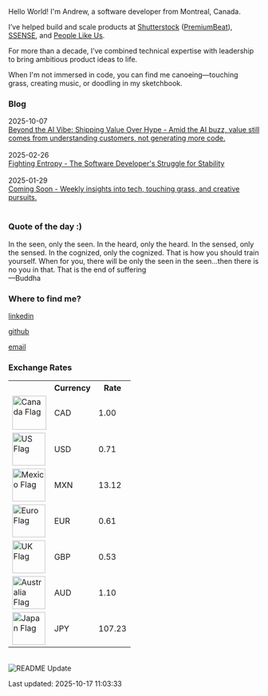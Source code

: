 
<p>Hello World! I'm Andrew, a software developer from Montreal, Canada.</p>

<p>I’ve helped build and scale products at <a href="https://www.shutterstock.com" target="_blank">Shutterstock</a> (<a href="https://www.premiumbeat.com" target="_blank">PremiumBeat</a>), <a href="https://www.ssense.com" target="_blank">SSENSE</a>, and <a href="https://www.peoplelikeus.ca" target="_blank">People Like Us</a>.</p>

<p>For more than a decade, I’ve combined technical expertise with leadership to bring ambitious product ideas to life.</p>

<p> When I'm not immersed in code, you can find me canoeing—touching grass, creating music, or doodling in my sketchbook.</p>

<h3>Blog</h3>
 2025-10-07
<br />
<a href="https://www.apl.directory/blog/beyond-the-ai-vibe" target="_blank">
Beyond the AI Vibe: Shipping Value Over Hype - Amid the AI buzz, value still comes from understanding customers, not generating more code.</a>
<br />
<br />
 2025-02-26
<br />
<a href="https://www.apl.directory/blog/fighting-entropy" target="_blank">
Fighting Entropy - The Software Developer's Struggle for Stability</a>
<br />
<br />
 2025-01-29
<br />
<a href="https://www.apl.directory/blog/coming-soon" target="_blank">
Coming Soon - Weekly insights into tech, touching grass, and creative pursuits.</a>
<br />
<br />

<h3>Quote of the day :)</h3>
<text
  >In the seen, only the seen. In the heard, only the heard. In the sensed, only the sensed. In the cognized, only the cognized. That is how you should train yourself. When for you, there will be only the seen in the seen...then there is no you in that. That is the end of suffering<br />
  —Buddha</text
>
<h3>Where to find me?</h3>
<p>
  
  <a href="https://www.linkedin.com/in/andrewperks" target="_blank">linkedin</a><br />
  
  <a href="https://github.com/apl9000" target="_blank">github</a><br />
  
  <a href="mailto:ceo@apl.directory" target="_blank">email</a><br />
  
</p>
<h3>Exchange Rates</h3>
<table>
  <tr>
    <th></th>
    <th>Currency</th>
    <th>Rate</th>
    <!-- <th>YTD % Change </th> -->
  </tr>
  <tr>
    <td>
      <img
        alt="Canada Flag"
        width="68"
        src="https://upload.wikimedia.org/wikipedia/commons/thumb/d/d9/Flag_of_Canada_%28Pantone%29.svg/2880px-Flag_of_Canada_%28Pantone%29.svg.png"
      />
    </td>
    <td>CAD</td>
    <td>1.00</td>
  </tr>
  <tr>
    <td>
      <img
        alt="US Flag"
        width="66"
        src="https://upload.wikimedia.org/wikipedia/en/thumb/a/a4/Flag_of_the_United_States.svg/1600px-Flag_of_the_United_States.svg.png?20151118161041"
      />
    </td>
    <td>USD</td>
    <td>0.71</td>
  </tr>
  <tr>
    <td>
      <img
        alt="Mexico Flag"
        width="66"
        src="https://upload.wikimedia.org/wikipedia/commons/thumb/f/fc/Flag_of_Mexico.svg/2560px-Flag_of_Mexico.svg.png"
      />
    </td>
    <td>MXN</td>
    <td>13.12</td>
  </tr>
  <tr>
    <td>
      <img
        alt="Euro Flag"
        width="66"
        src="https://upload.wikimedia.org/wikipedia/commons/thumb/b/b7/Flag_of_Europe.svg/2560px-Flag_of_Europe.svg.png"
      />
    </td>
    <td>EUR</td>
    <td>0.61</td>
  </tr>
  <tr>
    <td>
      <img
        alt="UK Flag"
        width="66"
        src="https://upload.wikimedia.org/wikipedia/en/thumb/a/ae/Flag_of_the_United_Kingdom.svg/1920px-Flag_of_the_United_Kingdom.svg.png"
      />
    </td>
    <td>GBP</td>
    <td>0.53</td>
  </tr>
  <tr>
    <td>
      <img
        alt="Australia Flag"
        width="66"
        src="https://upload.wikimedia.org/wikipedia/commons/thumb/8/88/Flag_of_Australia_%28converted%29.svg/2560px-Flag_of_Australia_%28converted%29.svg.png"
      />
    </td>
    <td>AUD</td>
    <td>1.10</td>
  </tr>
  <tr>
    <td>
      <img
        alt="Japan Flag"
        width="66"
        src="https://upload.wikimedia.org/wikipedia/en/thumb/9/9e/Flag_of_Japan.svg/1920px-Flag_of_Japan.svg.png"
      />
    </td>
    <td>JPY</td>
    <td>107.23</td>
  </tr>
</table>
<br />
<img
  alt="README Update"
  src="https://github.com/apl9000/apl9000/actions/workflows/readme_update.yaml/badge.svg"
/>
<p>Last updated: 2025-10-17 11:03:33</p>
